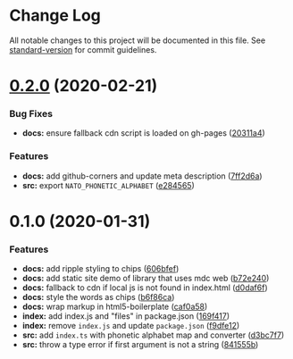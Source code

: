 # Change Log

All notable changes to this project will be documented in this file. See [standard-version](https://github.com/conventional-changelog/standard-version) for commit guidelines.

<a name="0.2.0"></a>
# [0.2.0](https://github.com/remarkablemark/phonetic-alphabet-converter/compare/v0.1.0...v0.2.0) (2020-02-21)


### Bug Fixes

* **docs:** ensure fallback cdn script is loaded on gh-pages ([20311a4](https://github.com/remarkablemark/phonetic-alphabet-converter/commit/20311a4))


### Features

* **docs:** add github-corners and update meta description ([7ff2d6a](https://github.com/remarkablemark/phonetic-alphabet-converter/commit/7ff2d6a))
* **src:** export `NATO_PHONETIC_ALPHABET` ([e284565](https://github.com/remarkablemark/phonetic-alphabet-converter/commit/e284565))



<a name="0.1.0"></a>
# 0.1.0 (2020-01-31)


### Features

* **docs:** add ripple styling to chips ([606bfef](https://github.com/remarkablemark/phonetic-alphabet-converter/commit/606bfef))
* **docs:** add static site demo of library that uses mdc web ([b72e240](https://github.com/remarkablemark/phonetic-alphabet-converter/commit/b72e240))
* **docs:** fallback to cdn if local js is not found in index.html ([d0daf6f](https://github.com/remarkablemark/phonetic-alphabet-converter/commit/d0daf6f))
* **docs:** style the words as chips ([b6f86ca](https://github.com/remarkablemark/phonetic-alphabet-converter/commit/b6f86ca))
* **docs:** wrap markup in html5-boilerplate ([caf0a58](https://github.com/remarkablemark/phonetic-alphabet-converter/commit/caf0a58))
* **index:** add index.js and "files" in package.json ([169f417](https://github.com/remarkablemark/phonetic-alphabet-converter/commit/169f417))
* **index:** remove `index.js` and update `package.json` ([f9dfe12](https://github.com/remarkablemark/phonetic-alphabet-converter/commit/f9dfe12))
* **src:** add `index.ts` with phonetic alphabet map and converter ([d3bc7f7](https://github.com/remarkablemark/phonetic-alphabet-converter/commit/d3bc7f7))
* **src:** throw a type error if first argument is not a string ([841555b](https://github.com/remarkablemark/phonetic-alphabet-converter/commit/841555b))
